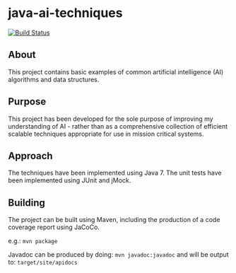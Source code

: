 java-ai-techniques
==================

[![Build Status](https://travis-ci.org/webber-s/java-ai-techniques.png?branch=master)](https://travis-ci.org/webber-s/java-ai-techniques)

## About

This project contains basic examples of common artificial intelligence (AI) algorithms and data structures.

## Purpose

This project has been developed for the sole purpose of improving my understanding of AI - rather than as a comprehensive collection of efficient scalable techniques appropriate for use in mission critical systems.

## Approach

The techniques have been implemented using Java 7. The unit tests have been implemented using JUnit and jMock.

## Building

The project can be built using Maven, including the production of a code coverage report using JaCoCo.

e.g.: `mvn package`

Javadoc can be produced by doing: `mvn javadoc:javadoc` and will be output to: `target/site/apidocs`